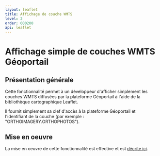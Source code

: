 ```yaml
---
layout: leaflet
title: Affichage de couche WMTS
level: 2
order: 000200
api: leaflet
---
```


# Affichage simple de couches WMTS Géoportail

## Présentation générale

Cette fonctionnalité permet à un développeur d'afficher simplement les couches WMTS diffusées par la plateforme Géoportail à l'aide de la bibliothèque cartographique Leaflet.

Il fournit simplement sa clef d'accès à la plateforme Géoportail et l'identifiant de la couche (par exemple : "ORTHOIMAGERY.ORTHOPHOTOS").


## Mise en oeuvre

La mise en oeuvre de cette fonctionnalité est effective et est <a href="https://github.com/IGNF/geoportal-extensions/blob/master/README-leaflet.md#WMTS" target="_blank">décrite ici</a>.

